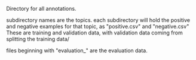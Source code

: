 Directory for all annotations. 

subdirectory names are the topics. 
each subdirectory will hold the positive and negative examples for that topic, as
"positive.csv" and "negative.csv"
These are training and validation data, with validation data coming from splitting the training data/ 

files beginning with "evaluation_" are the evaluation data.



